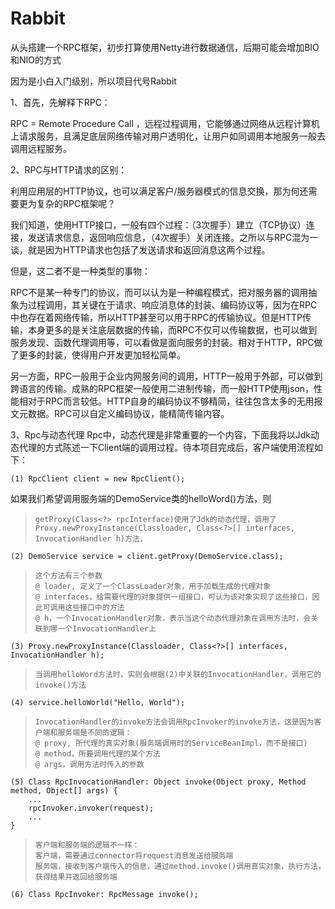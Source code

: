 ﻿# Rabbit

从头搭建一个RPC框架，初步打算使用Netty进行数据通信，后期可能会增加BIO和NIO的方式

因为是小白入门级别，所以项目代号Rabbit

1、首先，先解释下RPC：

RPC = Remote Procedure Call ，远程过程调用，它能够通过网络从远程计算机上请求服务，且满足底层网络传输对用户透明化，让用户如同调用本地服务一般去调用远程服务。

2、RPC与HTTP请求的区别：

利用应用层的HTTP协议，也可以满足客户/服务器模式的信息交换，那为何还需要更为复杂的RPC框架呢？

我们知道，使用HTTP接口，一般有四个过程：（3次握手）建立（TCP协议）连接，发送请求信息，返回响应信息，（4次握手）关闭连接。之所以与RPC混为一谈，就是因为HTTP请求也包括了发送请求和返回消息这两个过程。


但是，这二者不是一种类型的事物：

RPC不是某一种专门的协议，而可以认为是一种编程模式，把对服务器的调用抽象为过程调用，其关键在于请求、响应消息体的封装、编码协议等，因为在RPC中也存在着网络传输，所以HTTP甚至可以用于RPC的传输协议。但是HTTP传输，本身更多的是关注底层数据的传输，而RPC不仅可以传输数据，也可以做到服务发现、函数代理调用等，可以看做是面向服务的封装。相对于HTTP，RPC做了更多的封装，使得用户开发更加轻松简单。

另一方面，RPC一般用于企业内网服务间的调用，HTTP一般用于外部，可以做到跨语言的传输。成熟的RPC框架一般使用二进制传输，而一般HTTP使用json，性能相对于RPC而言较低。HTTP自身的编码协议不够精简，往往包含太多的无用报文元数据。RPC可以自定义编码协议，能精简传输内容。

3、Rpc与动态代理
Rpc中，动态代理是非常重要的一个内容，下面我将以Jdk动态代理的方式陈述一下Client端的调用过程。待本项目完成后，客户端使用流程如下：

    (1) RpcClient client = new RpcClient();

如果我们希望调用服务端的DemoService类的helloWord()方法，则

>     getProxy(Class<?> rpcInterface)使用了Jdk的动态代理，调用了Proxy.newProxyInstance(Classloader, Class<?>[] interfaces, InvocationHandler h)方法，


    (2) DemoService service = client.getProxy(DemoService.class);

>     这个方法有三个参数
>     @ loader, 定义了一个ClassLoader对象，用于加载生成的代理对象
>     @ interfaces，给需要代理的对象提供一组接口，可认为该对象实现了这些接口，因此可调用这些接口中的方法
>     @ h，一个InvocationHandler对象，表示当这个动态代理对象在调用方法时，会关联到哪一个InvocationHandler上

    (3) Proxy.newProxyInstance(Classloader, Class<?>[] interfaces, InvocationHandler h);

>     当调用helloWord方法时，实则会根据(2)中关联的InvocationHandler，调用它的invoke()方法

    (4) service.helloWorld("Hello, World");

>     InvocationHandler的invoke方法会调用RpcInvoker的invoke方法，这是因为客户端和服务端是不同的逻辑：
>     @ proxy, 所代理的真实对象(服务端调用时的ServiceBeanImpl，而不是接口)
>     @ method，所要调用代理的某个方法
>     @ args，调用方法时传入的参数

    (5) Class RpcInvocationHandler: Object invoke(Object proxy, Method method, Object[] args) {
    	...
    	rpcInvoker.invoker(request);
    	...
    }

>     客户端和服务端的逻辑不一样：
>     客户端，需要通过connector将request消息发送给服务端
>     服务端，接收到客户端传入的信息，通过method.invoke()调用真实对象，执行方法，获得结果并返回给服务端

    (6) Class RpcInvoker: RpcMessage invoke();

